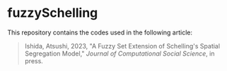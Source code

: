 # fuzzySchelling
This repository contains the codes used in the following article:
> Ishida, Atsushi, 2023, "A Fuzzy Set Extension of Schelling's Spatial Segregation Model," _Journal of Computational Social Science_, in press.
